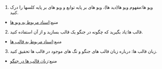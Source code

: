 1. ویو ها:مفهوم ویو ها(دید ها)، ویو های بر پایه توابع و ویو های بر پایه کلسها را درک کنید.
- منبع:[اسناد مربوط به ویو ها](https://l.facebook.com/l.php?u=https%3A%2F%2Fdocs.djangoproject.com%2Fen%2Fstable%2Ftopics%2Fhttp%2Fviews%2F%3Ffbclid%3DIwAR0TPjHDwFi1vmgk98z0pFeZwNF7IZZ1vnxucbVpcvlxrj5ltAH9WL6Iynk&h=AT1XrY_zgxPK66Ylp5FRrrFxylli09qrp066VyDKObpsNMBg61Sgzw9rh4PB6FSHEH0pvceN)
2. قالب ها:یاد بگیرید که چگونه در جنگو یک قالب بسازید و از آن استفاده کنید.
- منبع:[اسناد مربوط به قالب ها](https://docs.djangoproject.com/en/5.0/topics/templates/)
3. زبان قالب ها: درباره زبان قالب های جنگو و تگ های موجود در قالب ها تحقیق کنید.
- منبع:[زبان قالب ها در جنگو](https://docs.djangoproject.com/en/5.0/ref/templates/language/)

